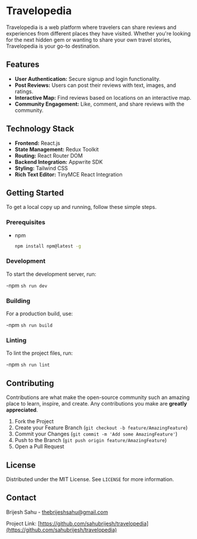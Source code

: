 # Travelopedia

Travelopedia is a web platform where travelers can share reviews and experiences from different places they have visited. Whether you're looking for the next hidden gem or wanting to share your own travel stories, Travelopedia is your go-to destination.

## Features

- **User Authentication:** Secure signup and login functionality.
- **Post Reviews:** Users can post their reviews with text, images, and ratings.
- **Interactive Map:** Find reviews based on locations on an interactive map.
- **Community Engagement:** Like, comment, and share reviews with the community.

## Technology Stack

- **Frontend:** React.js
- **State Management:** Redux Toolkit
- **Routing:** React Router DOM
- **Backend Integration:** Appwrite SDK
- **Styling:** Tailwind CSS
- **Rich Text Editor:** TinyMCE React Integration

## Getting Started

To get a local copy up and running, follow these simple steps.

### Prerequisites

- npm
  ```sh
  npm install npm@latest -g
  ```

### Development

To start the development server, run:

-npm
    ```sh
    run dev
    ```

### Building

For a production build, use:

-npm
    ```sh
    run build
    ```

### Linting

To lint the project files, run:

-npm
    ```sh
    run lint
    ```

## Contributing

Contributions are what make the open-source community such an amazing place to learn, inspire, and create. Any contributions you make are **greatly appreciated**.

1. Fork the Project
2. Create your Feature Branch (`git checkout -b feature/AmazingFeature`)
3. Commit your Changes (`git commit -m 'Add some AmazingFeature'`)
4. Push to the Branch (`git push origin feature/AmazingFeature`)
5. Open a Pull Request

## License

Distributed under the MIT License. See `LICENSE` for more information.

## Contact

Brijesh Sahu - thebrijeshsahu@gmail.com

Project Link: [https://github.com/sahubrijesh/travelopedia](https://github.com/sahubrijesh/travelopedia)
```
